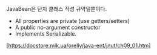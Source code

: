 JavaBean은 단지 클래스 작성 규약일뿐이다.

- All properties are private (use getters/setters)
- A public no-argument constructor
- Implements Serializable.

[https://docstore.mik.ua/orelly/java-ent/jnut/ch09_01.htm]

